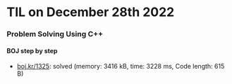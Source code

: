 # **TIL on December 28th 2022**
### Problem Solving Using C++
#### BOJ step by step
- [boj.kr/1325](../../../Problem%20Solving/boj/Graph/1325-12-28-2022.cpp): solved (memory: 3416 kB, time: 3228 ms, Code length: 615 B)